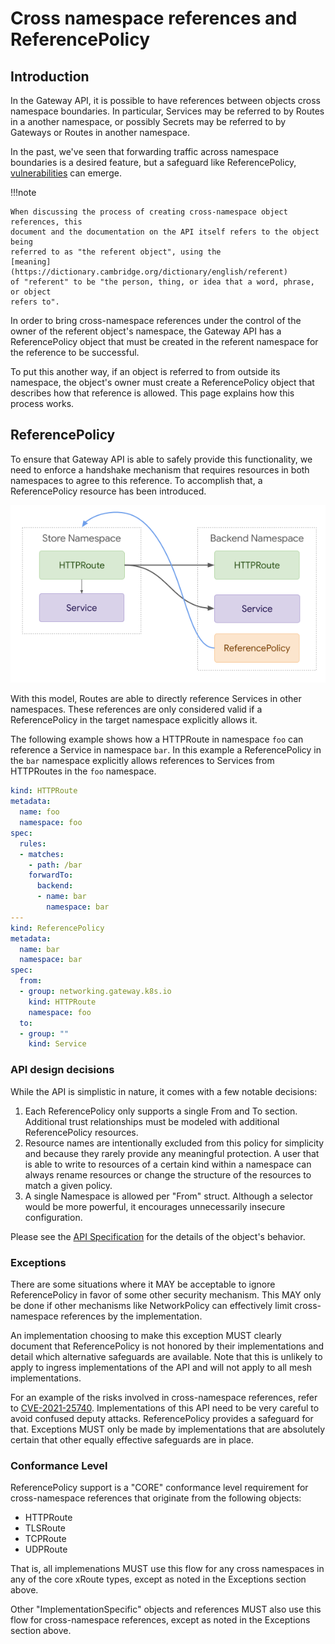 # Cross namespace references and ReferencePolicy

## Introduction
In the Gateway API, it is possible to have references between objects cross
namespace boundaries. In particular, Services may be referred to by Routes
in a another namespace, or possibly Secrets may be referred to by Gateways or
Routes in another namespace.

In the past, we've seen that forwarding traffic across namespace boundaries is a
desired feature, but a safeguard like ReferencePolicy,
[vulnerabilities](https://github.com/kubernetes/kubernetes/issues/103675) can emerge.

!!!note

    When discussing the process of creating cross-namespace object references, this
    document and the documentation on the API itself refers to the object being
    referred to as "the referent object", using the
    [meaning](https://dictionary.cambridge.org/dictionary/english/referent)
    of "referent" to be "the person, thing, or idea that a word, phrase, or object
    refers to".

In order to bring cross-namespace references under the control
of the owner of the referent object's namespace, the Gateway API has a
ReferencePolicy object that must be created in the referent namespace for the
reference to be successful.

To put this another way, if an object is referred to from outside its namespace,
the object's owner must create a ReferencePolicy object that describes how that
reference is allowed. This page explains how this process works.

## ReferencePolicy

To ensure that Gateway API is able to safely provide this functionality,
we need to enforce a handshake mechanism that requires resources in both
namespaces to agree to this reference. To accomplish that, a ReferencePolicy
resource has been introduced.

![Reference Policy](images/referencepolicy.png)

With this model, Routes are able to directly reference Services in other namespaces.
These references are only considered valid if a ReferencePolicy in the target
namespace explicitly allows it.

The following example shows how a HTTPRoute in namespace `foo` can reference a
Service in namespace `bar`. In this example a ReferencePolicy in the `bar` namespace
explicitly allows references to Services from HTTPRoutes in the `foo` namespace.

```yaml
kind: HTTPRoute
metadata:
  name: foo
  namespace: foo
spec:
  rules:
  - matches:
    - path: /bar
    forwardTo:
      backend:
      - name: bar
        namespace: bar
---
kind: ReferencePolicy
metadata:
  name: bar
  namespace: bar
spec:
  from:
  - group: networking.gateway.k8s.io
    kind: HTTPRoute
    namespace: foo
  to:
  - group: ""
    kind: Service
```

### API design decisions
While the API is simplistic in nature, it comes with a few notable decisions:

1. Each ReferencePolicy only supports a single From and To section.
   Additional trust relationships must be modeled with additional ReferencePolicy
   resources.
1. Resource names are intentionally excluded from this policy for simplicity
   and because they rarely provide any meaningful protection. A user that is
   able to write to resources of a certain kind within a namespace can always
   rename resources or change the structure of the resources to match a given
   policy.
1. A single Namespace is allowed per "From" struct.
   Although a selector would be more powerful, it encourages unnecessarily
   insecure configuration.

Please see the [API Specification](https://gateway-api.sigs.k8s.io/references/spec/)
for the details of the object's behavior.

### Exceptions
There are some situations where it MAY be acceptable to ignore ReferencePolicy
in favor of some other security mechanism. This MAY only be done if other
mechanisms like NetworkPolicy can effectively limit cross-namespace references
by the implementation.

An implementation choosing to make this exception MUST clearly document that
ReferencePolicy is not honored by their implementations and detail which
alternative safeguards are available. Note that this is unlikely to apply to
ingress implementations of the API and will not apply to all mesh
implementations.

For an example of the risks involved in cross-namespace references, refer to
[CVE-2021-25740](https://github.com/kubernetes/kubernetes/issues/103675).
Implementations of this API need to be very careful to avoid confused deputy
attacks. ReferencePolicy provides a safeguard for that. Exceptions MUST only
be made by implementations that are absolutely certain that other equally
effective safeguards are in place.

### Conformance Level

ReferencePolicy support is a "CORE" conformance level requirement for
cross-namespace references that originate from the following objects:
- HTTPRoute
- TLSRoute
- TCPRoute
- UDPRoute

That is, all implemenations MUST use this flow for any cross namespaces
in any of the core xRoute types, except as noted in the Exceptions section
above.

Other "ImplementationSpecific" objects and references MUST also use this flow
for cross-namespace references, except as noted in the Exceptions section
above.